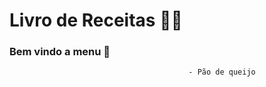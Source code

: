 # 				Livro de Receitas :man_cook:

### 							  Bem vindo a menu :page_with_curl:

										    - Pão de queijo

